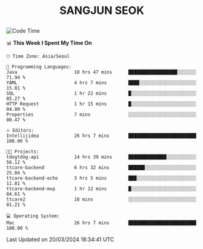 <h1>
 <p align="center">
   SANGJUN SEOK
 </p>
</h1>

<!--START_SECTION:waka-->
![Code Time](http://img.shields.io/badge/Code%20Time-3%2C382%20hrs%2056%20mins-blue)

📊 **This Week I Spent My Time On** 

```text
🕑︎ Time Zone: Asia/Seoul

💬 Programming Languages: 
Java                     18 hrs 47 mins      ██████████████████░░░░░░░   71.94 % 
YAML                     4 hrs 7 mins        ████░░░░░░░░░░░░░░░░░░░░░   15.81 % 
SQL                      1 hr 22 mins        █░░░░░░░░░░░░░░░░░░░░░░░░   05.27 % 
HTTP Request             1 hr 15 mins        █░░░░░░░░░░░░░░░░░░░░░░░░   04.80 % 
Properties               7 mins              ░░░░░░░░░░░░░░░░░░░░░░░░░   00.47 % 

🔥 Editors: 
Intellijidea             26 hrs 7 mins       █████████████████████████   100.00 % 

🐱‍💻 Projects: 
tdogtdog-api             14 hrs 39 mins      ██████████████░░░░░░░░░░░   56.12 % 
ttcare-backend           6 hrs 32 mins       ██████░░░░░░░░░░░░░░░░░░░   25.04 % 
ttcare-backend-echo      3 hrs 5 mins        ███░░░░░░░░░░░░░░░░░░░░░░   11.81 % 
ttcare-backend-mvp       1 hr 12 mins        █░░░░░░░░░░░░░░░░░░░░░░░░   04.61 % 
ttcare2                  18 mins             ░░░░░░░░░░░░░░░░░░░░░░░░░   01.21 % 

💻 Operating System: 
Mac                      26 hrs 7 mins       █████████████████████████   100.00 % 
```


 Last Updated on 20/03/2024 18:34:41 UTC
<!--END_SECTION:waka-->
